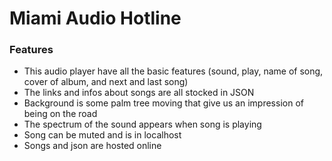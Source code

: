 # Miami Audio Hotline

### Features

- This audio player have all the basic features (sound, play, name of song, cover of album, and next and last song)
- The links and infos about songs are all stocked in JSON
- Background is some palm tree moving that give us an impression of being on the road
- The spectrum of the sound appears when song is playing
- Song can be muted and is in localhost
- Songs and json are hosted online
